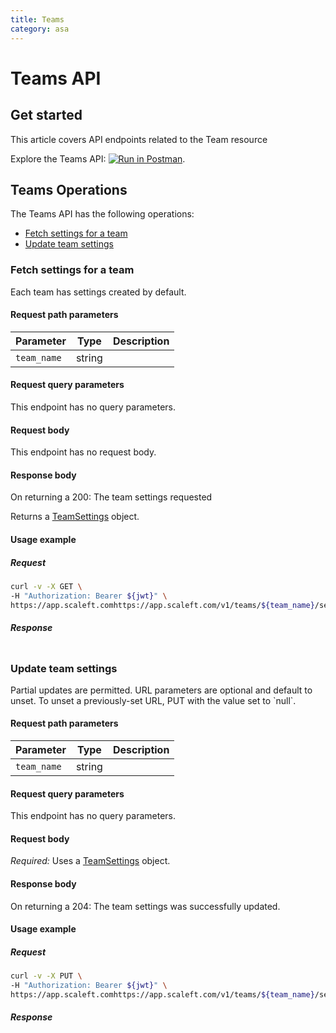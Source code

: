 ```yaml
---
title: Teams
category: asa
---
```


# Teams API

## Get started

This article covers API endpoints related to the Team resource

Explore the Teams API: [![Run in Postman](https://run.pstmn.io/button.svg)](https://example.com).


## Teams Operations


The Teams API has the following operations:
* [Fetch settings for a team](#fetch-settings-for-a-team)
* [Update team settings](#update-team-settings)


### Fetch settings for a team

<ApiOperation method="GET" url="https://app.scaleft.com/v1/teams/${team_name}/settings" />
Each team has settings created by default.

#### Request path parameters

| Parameter | Type        | Description   |
| --------- | ----------- | ------------- |
| `team_name`   | string |  |


#### Request query parameters

This endpoint has no query parameters.

#### Request body

This endpoint has no request body.

#### Response body

On returning a 200: The team settings requested

Returns a [TeamSettings](/docs/asa/objects.html#teamsettings) object.

#### Usage example

##### Request

```bash
curl -v -X GET \
-H "Authorization: Bearer ${jwt}" \
https://app.scaleft.comhttps://app.scaleft.com/v1/teams/${team_name}/settings

```

##### Response
```json

```
### Update team settings

<ApiOperation method="PUT" url="https://app.scaleft.com/v1/teams/${team_name}/settings" />
Partial updates are permitted. URL parameters are optional and default to unset. To unset a previously-set URL, PUT with the value set to `null`.

#### Request path parameters

| Parameter | Type        | Description   |
| --------- | ----------- | ------------- |
| `team_name`   | string |  |


#### Request query parameters

This endpoint has no query parameters.

#### Request body

*Required:* 
Uses a [TeamSettings](/docs/asa/objects.html#teamsettings) object.

#### Response body

On returning a 204: The team settings was successfully updated.



#### Usage example

##### Request

```bash
curl -v -X PUT \
-H "Authorization: Bearer ${jwt}" \
https://app.scaleft.comhttps://app.scaleft.com/v1/teams/${team_name}/settings

```

##### Response
```json

```



